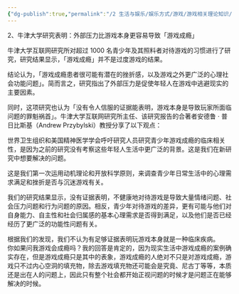 ```yaml
---
{"dg-publish":true,"permalink":"/2 生活与娱乐/娱乐方式/游戏/游戏相关理论知识/游戏理论/游戏成瘾性/","title":"游戏成瘾性"}
---
```



2、牛津大学研究表明：外部压力比游戏本身更容易导致「游戏成瘾」

牛津大学互联网研究所对超过 1000 名青少年及其照料者对待游戏的习惯进行了研究，研究结果显示，「游戏成瘾」并不是过度游戏的结果。

结论认为，「游戏成瘾患者很可能有潜在的挫折感，以及游戏之外更广泛的心理社会功能问题」。简而言之，研究指出了外部压力是促使年轻人在游戏中逃避现实的主要因素。

同时，这项研究也认为「没有令人信服的证据能表明，游戏本身是导致玩家所面临问题的罪魁祸首」。牛津大学互联网研究所主任、该研究报告的合著者安德鲁 · 普日比斯基（Andrew Przybylski）教授分享了以下观点：

世界卫生组织和美国精神医学学会呼吁研究人员研究青少年游戏成瘾的临床相关性，是因为之前的研究没有考察这些年轻人生活中更广泛的背景。这是我们在新研究中想要解决的问题。　　

这是我们第一次运用动机理论和开放科学原则，来调查青少年日常生活中的心理需求满足和挫折是否与沉迷游戏有关。

我们的研究结果显示，没有证据表明，不健康地对待游戏是导致大量情绪问题、社会压力问题和行为问题的原因。相反，青少年对待游戏的差异，更有可能与他们对自身能力、自主性和社会归属感的基本心理需求是否得到满足，以及他们是否已经经历了更广泛的功能性问题有关。

根据我们的发现，我们不认为有足够证据表明玩游戏本身就是一种临床疾病。  
你如果问我游戏会成瘾吗？我的回答是肯定的，因为现实生活中游戏成瘾的案例确实存在，但是游戏成瘾只是其中的表象，游戏成瘾的人绝对不只是对游戏成瘾，游戏只不过内心空洞的填充物，除去游戏填充物还可能会是究竟、尼古丁等等，本质还是出在人的问题上，因此只有整个社会都开始正视问题的时候才是问题正在能够解决的时候。
